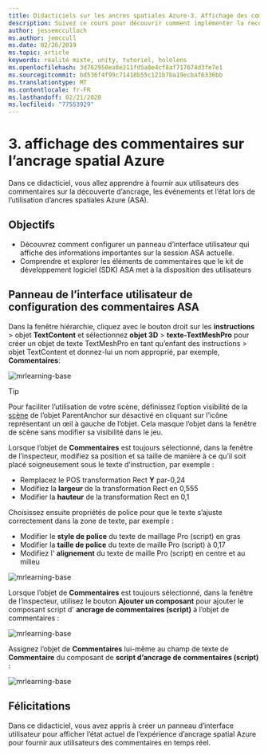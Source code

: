 ```yaml
---
title: Didacticiels sur les ancres spatiales Azure-3. Affichage des commentaires sur l’ancrage spatial Azure
description: Suivez ce cours pour découvrir comment implémenter la reconnaissance faciale Azure au sein d’une application de réalité mixte.
author: jessemcculloch
ms.author: jemccull
ms.date: 02/26/2019
ms.topic: article
keywords: réalité mixte, unity, tutoriel, hololens
ms.openlocfilehash: 3d762950ea8e211fd5a8e4cf8af717674d3fe7e1
ms.sourcegitcommit: bd536f4f99c71418b55c121b7ba19ecbaf6336bb
ms.translationtype: MT
ms.contentlocale: fr-FR
ms.lasthandoff: 02/21/2020
ms.locfileid: "77553929"
---
```

# <a name="3-displaying-azure-spatial-anchor-feedback"></a>3. affichage des commentaires sur l’ancrage spatial Azure

Dans ce didacticiel, vous allez apprendre à fournir aux utilisateurs des commentaires sur la découverte d’ancrage, les événements et l’état lors de l’utilisation d’ancres spatiales Azure (ASA).

## <a name="objectives"></a>Objectifs

* Découvrez comment configurer un panneau d’interface utilisateur qui affiche des informations importantes sur la session ASA actuelle.
* Comprendre et explorer les éléments de commentaires que le kit de développement logiciel (SDK) ASA met à la disposition des utilisateurs

## <a name="set-up-asa-feedback-ui-panel"></a>Panneau de l’interface utilisateur de configuration des commentaires ASA

Dans la fenêtre hiérarchie, cliquez avec le bouton droit sur les **instructions** > objet **TextContent** et sélectionnez **objet 3D** > **texte-TextMeshPro** pour créer un objet de texte TextMeshPro en tant qu’enfant des instructions > objet TextContent et donnez-lui un nom approprié, par exemple, **Commentaires**:

![mrlearning-base](images/mrlearning-asa/tutorial3-section1-step1-1.png)

> [!TIP]
> Pour faciliter l’utilisation de votre scène, définissez l’option visibilité de la <a href="https://docs.unity3d.com/Manual/SceneVisibility.html" target="_blank">scène</a> de l’objet ParentAnchor sur désactivé en cliquant sur l’icône représentant un œil à gauche de l’objet. Cela masque l’objet dans la fenêtre de scène sans modifier sa visibilité dans le jeu.

Lorsque l’objet de **Commentaires** est toujours sélectionné, dans la fenêtre de l’inspecteur, modifiez sa position et sa taille de manière à ce qu’il soit placé soigneusement sous le texte d’instruction, par exemple :

* Remplacez le POS transformation Rect **Y** par-0,24
* Modifiez la **largeur** de la transformation Rect en 0,555
* Modifier la **hauteur** de la transformation Rect en 0,1

Choisissez ensuite propriétés de police pour que le texte s’ajuste correctement dans la zone de texte, par exemple :

* Modifier le **style de police** du texte de maillage Pro (script) en gras
* Modifier la **taille de police** du texte de maille Pro (script) à 0,17
* Modifiez l' **alignement** du texte de maille Pro (script) en centre et au milieu

![mrlearning-base](images/mrlearning-asa/tutorial3-section1-step1-2.png)

Lorsque l’objet de **Commentaires** est toujours sélectionné, dans la fenêtre de l’inspecteur, utilisez le bouton **Ajouter un composant** pour ajouter le composant script d' **ancrage de commentaires (script)** à l’objet de commentaires :

![mrlearning-base](images/mrlearning-asa/tutorial3-section1-step1-3.png)

Assignez l’objet de **Commentaires** lui-même au champ de texte de **Commentaire** du composant de **script d’ancrage de commentaires (script)** :

![mrlearning-base](images/mrlearning-asa/tutorial3-section1-step1-4.png)

## <a name="congratulations"></a>Félicitations

Dans ce didacticiel, vous avez appris à créer un panneau d’interface utilisateur pour afficher l’état actuel de l’expérience d’ancrage spatial Azure pour fournir aux utilisateurs des commentaires en temps réel.

